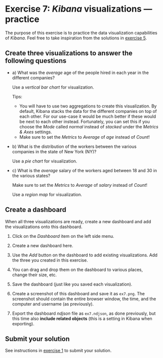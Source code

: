 # Exercise 7: _Kibana_ visualizations — practice

The purpose of this exercise is to practice the data visualization capabilities of _Kibana_. Feel free to take inspiration from the solutions in [exercise 5](exercise5.md).

## Create three visualizations to answer the following questions

- a) What was the _average_ age of the people hired in each year in the different companies?

  Use a _vertical bar chart_ for visualization.

  Tips:

  - You will have to use two aggregations to create this visualization. By default, Kibana stacks the data for the different companies on top of each other. For our use-case it would be much better if these would be next to each other instead. Fortunately, you can set this if you choose the _Mode_ called _normal_ instead of _stacked_ under the _Metrics & Axes_ settings.
  - Make sure to set the _Metrics_ to _Average_ of _age_ instead of _Count_!

- b) What is the distribution of the workers between the various companies in the state of New York (NY)?

  Use a _pie chart_ for visualization.

- c) What is the _average_ salary of the workers aged between 18 and 30 in the various states?

  Make sure to set the _Metrics_ to _Average_ of _salary_ instead of _Count_!

  Use a _region map_ for visualization.

## Create a dashboard

When all three visualizations are ready, create a new dashboard and add the visualizations onto this dashboard.

1. Click on the _Dashboard_ item on the left side menu.

1. Create a new dashboard here.

1. Use the _Add_ button on the dashboard to add existing visualizations. Add the three you created in this exercise.

1. You can drag and drop them on the dashboard to various places, change their size, etc.

1. Save the dashboard (just like you saved each visualization).

1. Create a screenshot of this dashboard and save it as `ex7.png`. The screenshot should contain the entire browser window, the time, and the computer and username (as previously).

1. Export the dashboard _ndjson_ file as `ex7.ndjson`, as done previously, but this time also **include related objects** (this is a setting in Kibana when exporting).

## Submit your solution

See instructions in [exercise 1](exercise1.md) to submit your solution.
